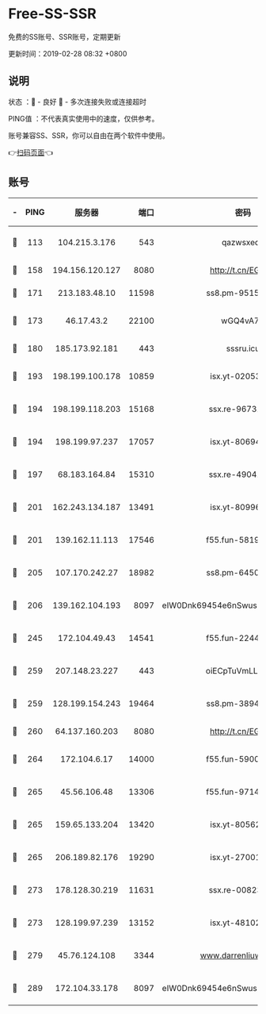 # Free-SS-SSR

免费的SS账号、SSR账号，定期更新

更新时间：2019-02-28 08:32 +0800

## 说明

状态     ：🙂 - 良好 🙁 - 多次连接失败或连接超时

PING值   ：不代表真实使用中的速度，仅供参考。

账号兼容SS、SSR，你可以自由在两个软件中使用。

👉[扫码页面](https://liesauer.github.io/free-ss-ssr.github.io/)👈

## 账号

|-|PING|服务器|端口|密码|加密方式|区域|
|:----:|:----:|:-----:|-----:|:----:|:----:|:----:|
|🙂|113|104.215.3.176|543|qazwsxedc|aes-256-gcm|JP|
|🙂|158|194.156.120.127|8080|http://t.cn/EGJIyrl|rc4-md5|RU|
|🙂|171|213.183.48.10|11598|ss8.pm-95154915|rc4-md5|RU|
|🙂|173|46.17.43.2|22100|wGQ4vA7D|aes-256-gcm|RU|
|🙂|180|185.173.92.181|443|sssru.icu|rc4-md5|RU|
|🙂|193|198.199.100.178|10859|isx.yt-02053139|aes-256-cfb|US|
|🙂|194|198.199.118.203|15168|ssx.re-96731565|aes-256-cfb|US|
|🙂|194|198.199.97.237|17057|isx.yt-80694189|aes-256-cfb|US|
|🙂|197|68.183.164.84|15310|ssx.re-49041728|aes-256-cfb|US|
|🙂|201|162.243.134.187|13491|isx.yt-80996085|aes-256-cfb|US|
|🙂|201|139.162.11.113|17546|f55.fun-58196479|aes-256-cfb|SG|
|🙂|205|107.170.242.27|18982|ss8.pm-64506903|aes-256-cfb|US|
|🙂|206|139.162.104.193|8097|eIW0Dnk69454e6nSwuspv9DmS201tQ0D|aes-256-cfb|JP|
|🙂|245|172.104.49.43|14541|f55.fun-22444869|aes-256-cfb|SG|
|🙂|259|207.148.23.227|443|oiECpTuVmLLxk4Ts|aes-256-cfb|US|
|🙂|259|128.199.154.243|19464|ss8.pm-38940883|aes-256-cfb|SG|
|🙂|260|64.137.160.203|8080|http://t.cn/EGJIyrl|rc4-md5|CA|
|🙂|264|172.104.6.17|14000|f55.fun-59001894|aes-256-cfb|US|
|🙂|265|45.56.106.48|13306|f55.fun-97149903|aes-256-cfb|US|
|🙂|265|159.65.133.204|13420|isx.yt-80562416|aes-256-cfb|SG|
|🙂|265|206.189.82.176|19290|isx.yt-27001469|aes-256-cfb|SG|
|🙂|273|178.128.30.219|11631|ssx.re-00823232|aes-256-cfb|SG|
|🙂|273|128.199.97.239|13152|isx.yt-48102721|aes-256-cfb|SG|
|🙂|279|45.76.124.108|3344|www.darrenliuwei.com|aes-256-cfb|AU|
|🙂|289|172.104.33.178|8097|eIW0Dnk69454e6nSwuspv9DmS201tQ0D|aes-256-cfb|SG|
